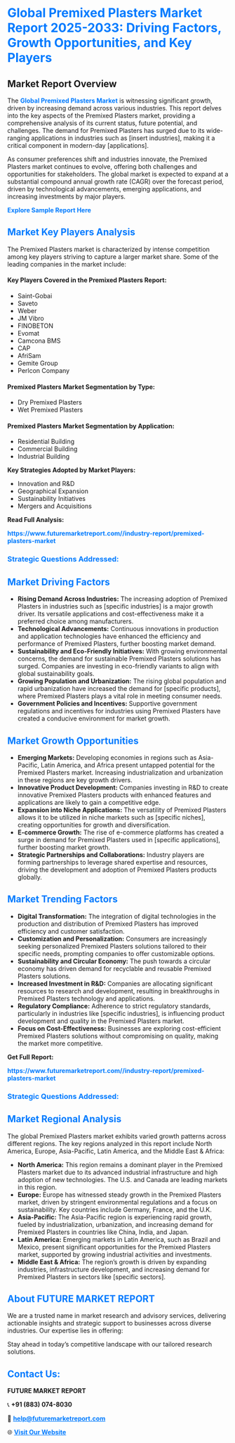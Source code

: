 <h1 style="color: #007BFF;">Global Premixed Plasters Market Report 2025-2033: Driving Factors, Growth Opportunities, and Key Players</h1>

<section id="overview">
<h2>Market Report Overview</h2>
<p>The <a href="https://www.futuremarketreport.com//industry-report/premixed-plasters-market" style="color: #007BFF; text-decoration: none;"><strong>Global Premixed Plasters Market</strong></a> is witnessing significant growth, driven by increasing demand across various industries. This report delves into the key aspects of the Premixed Plasters market, providing a comprehensive analysis of its current status, future potential, and challenges. The demand for Premixed Plasters has surged due to its wide-ranging applications in industries such as [insert industries], making it a critical component in modern-day [applications].</p>
<p>As consumer preferences shift and industries innovate, the Premixed Plasters market continues to evolve, offering both challenges and opportunities for stakeholders. The global market is expected to expand at a substantial compound annual growth rate (CAGR) over the forecast period, driven by technological advancements, emerging applications, and increasing investments by major players.</p>
</section>

<section id="overview">
<p><a href="https://www.futuremarketreport.com//request-sample/reportId=58743" style="color: #007BFF; text-decoration: none;"><strong>Explore Sample Report Here</strong></a></p>
</section>

<section id="key-players">
<h2 style="color: #007BFF;">Market Key Players Analysis</h2>
<p>The Premixed Plasters market is characterized by intense competition among key players striving to capture a larger market share. Some of the leading companies in the market include:</p>
<h4>Key Players Covered in the Premixed Plasters Report:</h4>
<ul><li>Saint-Gobai</li><li>Saveto</li><li>Weber</li><li>JM Vibro</li><li>FINOBETON</li><li>Evomat</li><li>Camcona BMS</li><li>CAP</li><li>AfriSam</li><li>Gemite Group</li><li>Perlcon Company</li></ul>
<h4>Premixed Plasters Market Segmentation by Type:</h4>
<ul><li>Dry Premixed Plasters</li><li>Wet Premixed Plasters</li></ul>

<h4>Premixed Plasters Market Segmentation by Application:</h4>
<ul><li>Residential Building</li><li>Commercial Building</li><li>Industrial Building</li></ul>
<p><strong>Key Strategies Adopted by Market Players:</strong></p>
<ul>
<li>Innovation and R&D</li>
<li>Geographical Expansion</li>
<li>Sustainability Initiatives</li>
<li>Mergers and Acquisitions</li>
</ul>
</section>

<section>
<p><strong>Read Full Analysis: </strong></p><a href="https://www.futuremarketreport.com//industry-report/premixed-plasters-market" style="color: #007BFF; text-decoration: none;"><strong>https://www.futuremarketreport.com//industry-report/premixed-plasters-market</strong></a>
<h3 style="color: #007BFF;">Strategic Questions Addressed:</h3>
</section>

<section id="driving-factors">
<h2 style="color: #007BFF;">Market Driving Factors</h2>
<ul>
<li><strong>Rising Demand Across Industries:</strong> The increasing adoption of Premixed Plasters in industries such as [specific industries] is a major growth driver. Its versatile applications and cost-effectiveness make it a preferred choice among manufacturers.</li>
<li><strong>Technological Advancements:</strong> Continuous innovations in production and application technologies have enhanced the efficiency and performance of Premixed Plasters, further boosting market demand.</li>
<li><strong>Sustainability and Eco-Friendly Initiatives:</strong> With growing environmental concerns, the demand for sustainable Premixed Plasters solutions has surged. Companies are investing in eco-friendly variants to align with global sustainability goals.</li>
<li><strong>Growing Population and Urbanization:</strong> The rising global population and rapid urbanization have increased the demand for [specific products], where Premixed Plasters plays a vital role in meeting consumer needs.</li>
<li><strong>Government Policies and Incentives:</strong> Supportive government regulations and incentives for industries using Premixed Plasters have created a conducive environment for market growth.</li>
</ul>
</section>

<section id="growth-opportunities">
<h2 style="color: #007BFF;">Market Growth Opportunities</h2>
<ul>
<li><strong>Emerging Markets:</strong> Developing economies in regions such as Asia-Pacific, Latin America, and Africa present untapped potential for the Premixed Plasters market. Increasing industrialization and urbanization in these regions are key growth drivers.</li>
<li><strong>Innovative Product Development:</strong> Companies investing in R&D to create innovative Premixed Plasters products with enhanced features and applications are likely to gain a competitive edge.</li>
<li><strong>Expansion into Niche Applications:</strong> The versatility of Premixed Plasters allows it to be utilized in niche markets such as [specific niches], creating opportunities for growth and diversification.</li>
<li><strong>E-commerce Growth:</strong> The rise of e-commerce platforms has created a surge in demand for Premixed Plasters used in [specific applications], further boosting market growth.</li>
<li><strong>Strategic Partnerships and Collaborations:</strong> Industry players are forming partnerships to leverage shared expertise and resources, driving the development and adoption of Premixed Plasters products globally.</li>
</ul>
</section>

<section id="trending-factors">
<h2 style="color: #007BFF;">Market Trending Factors</h2>
<ul>
<li><strong>Digital Transformation:</strong> The integration of digital technologies in the production and distribution of Premixed Plasters has improved efficiency and customer satisfaction.</li>
<li><strong>Customization and Personalization:</strong> Consumers are increasingly seeking personalized Premixed Plasters solutions tailored to their specific needs, prompting companies to offer customizable options.</li>
<li><strong>Sustainability and Circular Economy:</strong> The push towards a circular economy has driven demand for recyclable and reusable Premixed Plasters solutions.</li>
<li><strong>Increased Investment in R&D:</strong> Companies are allocating significant resources to research and development, resulting in breakthroughs in Premixed Plasters technology and applications.</li>
<li><strong>Regulatory Compliance:</strong> Adherence to strict regulatory standards, particularly in industries like [specific industries], is influencing product development and quality in the Premixed Plasters market.</li>
<li><strong>Focus on Cost-Effectiveness:</strong> Businesses are exploring cost-efficient Premixed Plasters solutions without compromising on quality, making the market more competitive.</li>
</ul>
</section>

<section>
<p><strong>Get Full Report: </strong></p><a href="https://www.futuremarketreport.com//industry-report/premixed-plasters-market" style="color: #007BFF; text-decoration: none;"><strong>https://www.futuremarketreport.com//industry-report/premixed-plasters-market</strong></a>
<h3 style="color: #007BFF;">Strategic Questions Addressed:</h3>
</section>


<section id="regional-analysis">
<h2 style="color: #007BFF;">Market Regional Analysis</h2>
<p>The global Premixed Plasters market exhibits varied growth patterns across different regions. The key regions analyzed in this report include North America, Europe, Asia-Pacific, Latin America, and the Middle East & Africa:</p>
<ul>
<li><strong>North America:</strong> This region remains a dominant player in the Premixed Plasters market due to its advanced industrial infrastructure and high adoption of new technologies. The U.S. and Canada are leading markets in this region.</li>
<li><strong>Europe:</strong> Europe has witnessed steady growth in the Premixed Plasters market, driven by stringent environmental regulations and a focus on sustainability. Key countries include Germany, France, and the U.K.</li>
<li><strong>Asia-Pacific:</strong> The Asia-Pacific region is experiencing rapid growth, fueled by industrialization, urbanization, and increasing demand for Premixed Plasters in countries like China, India, and Japan.</li>
<li><strong>Latin America:</strong> Emerging markets in Latin America, such as Brazil and Mexico, present significant opportunities for the Premixed Plasters market, supported by growing industrial activities and investments.</li>
<li><strong>Middle East & Africa:</strong> The region’s growth is driven by expanding industries, infrastructure development, and increasing demand for Premixed Plasters in sectors like [specific sectors].</li>
</ul>
</section>

<footer>
<h2 style="color: #007BFF;">About FUTURE MARKET REPORT</h2>
<p>We are a trusted name in market research and advisory services, delivering actionable insights and strategic support to businesses across diverse industries. Our expertise lies in offering:</p>

<p>Stay ahead in today’s competitive landscape with our tailored research solutions.</p>

<h2 style="color: #007BFF;">Contact Us:</h2>
<p><strong>FUTURE MARKET REPORT</strong></p>
<p>📞 <strong>+91 (883) 074-8030</strong></p>
<p>📧 <strong><a href="mailto:help@futuremarketreport.com" style="color: #007BFF;">help@futuremarketreport.com</a></strong></p>
<p>🌐 <strong><a href="https://www.futuremarketreport.com/" style="color: #007BFF;">Visit Our Website</a></strong></p>
</footer>
